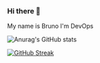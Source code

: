 ### Hi there 👋

My name is Bruno
I'm DevOps

![Anurag's GitHub stats](https://github-readme-stats.vercel.app/api?username=bruno561&theme=tokyonight&show_icons=true)

[![GitHub Streak](http://github-readme-streak-stats.herokuapp.com?user=bruno561&theme=tokyonight)](https://git.io/streak-stats)
